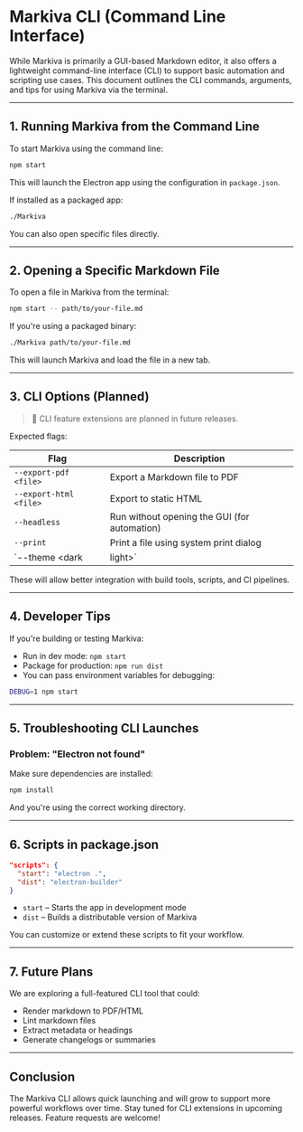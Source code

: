 # Markiva CLI (Command Line Interface)

While Markiva is primarily a GUI-based Markdown editor, it also offers a lightweight command-line interface (CLI) to support basic automation and scripting use cases. This document outlines the CLI commands, arguments, and tips for using Markiva via the terminal.

---

## 1. Running Markiva from the Command Line

To start Markiva using the command line:

```bash
npm start
```

This will launch the Electron app using the configuration in `package.json`.

If installed as a packaged app:

```bash
./Markiva
```

You can also open specific files directly.

---

## 2. Opening a Specific Markdown File

To open a file in Markiva from the terminal:

```bash
npm start -- path/to/your-file.md
```

If you're using a packaged binary:

```bash
./Markiva path/to/your-file.md
```

This will launch Markiva and load the file in a new tab.

---

## 3. CLI Options (Planned)

> 📌 CLI feature extensions are planned in future releases.

Expected flags:

| Flag | Description |
|------|-------------|
| `--export-pdf <file>` | Export a Markdown file to PDF |
| `--export-html <file>` | Export to static HTML |
| `--headless` | Run without opening the GUI (for automation) |
| `--print` | Print a file using system print dialog |
| `--theme <dark|light>` | Override UI theme |

These will allow better integration with build tools, scripts, and CI pipelines.

---

## 4. Developer Tips

If you're building or testing Markiva:

- Run in dev mode: `npm start`
- Package for production: `npm run dist`
- You can pass environment variables for debugging:

```bash
DEBUG=1 npm start
```

---

## 5. Troubleshooting CLI Launches

### Problem: "Electron not found"

Make sure dependencies are installed:

```bash
npm install
```

And you're using the correct working directory.

---

## 6. Scripts in package.json

```json
"scripts": {
  "start": "electron .",
  "dist": "electron-builder"
}
```

- `start` – Starts the app in development mode
- `dist` – Builds a distributable version of Markiva

You can customize or extend these scripts to fit your workflow.

---

## 7. Future Plans

We are exploring a full-featured CLI tool that could:

- Render markdown to PDF/HTML
- Lint markdown files
- Extract metadata or headings
- Generate changelogs or summaries

---

## Conclusion

The Markiva CLI allows quick launching and will grow to support more powerful workflows over time. Stay tuned for CLI extensions in upcoming releases. Feature requests are welcome!